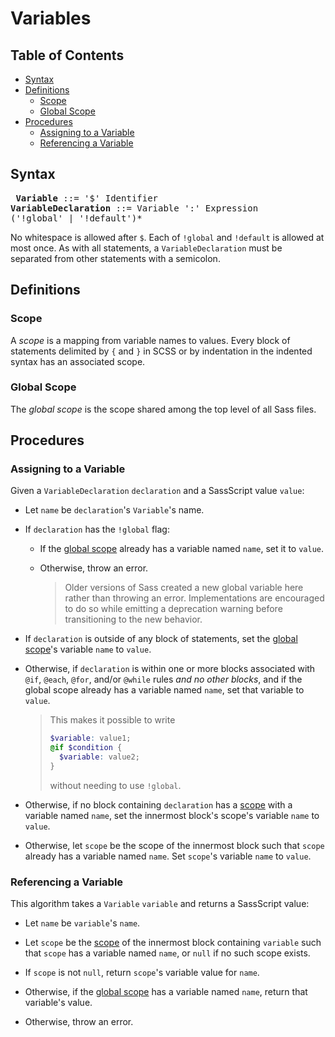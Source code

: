 # Variables

## Table of Contents

* [Syntax](#syntax)
* [Definitions](#definitions)
  * [Scope](#scope)
  * [Global Scope](#global-scope)
* [Procedures](#procedures)
  * [Assigning to a Variable](#assigning-to-a-variable)
  * [Referencing a Variable](#referencing-a-variable)
  
## Syntax

<x><pre>
**Variable**            ::= '$' Identifier
**VariableDeclaration** ::= Variable ':' Expression ('!global' | '!default')*
</pre></x>

No whitespace is allowed after `$`. Each of `!global` and `!default` is allowed
at most once. As with all statements, a `VariableDeclaration` must be separated
from other statements with a semicolon.

## Definitions

### Scope

A *scope* is a mapping from variable names to values. Every block of statements
delimited by `{` and `}` in SCSS or by indentation in the indented syntax has an
associated scope.

### Global Scope

The *global scope* is the scope shared among the top level of all Sass files.

## Procedures

### Assigning to a Variable

Given a `VariableDeclaration` `declaration` and a SassScript value `value`:

* Let `name` be `declaration`'s `Variable`'s name.

* If `declaration` has the `!global` flag:

  * If the [global scope](#global-scope) already has a variable named `name`,
    set it to `value`.

  * Otherwise, throw an error.

    > Older versions of Sass created a new global variable here rather than
    > throwing an error. Implementations are encouraged to do so while emitting
    > a deprecation warning before transitioning to the new behavior.

* If `declaration` is outside of any block of statements, set the [global
  scope](#global-scope)'s variable `name` to `value`.

* Otherwise, if `declaration` is within one or more blocks associated with
  `@if`, `@each`, `@for`, and/or `@while` rules *and no other blocks*, and if
  the global scope already has a variable named `name`, set
  that variable to `value`.

  > This makes it possible to write
  >
  > ```scss
  > $variable: value1;
  > @if $condition {
  >   $variable: value2;
  > }
  > ```
  >
  > without needing to use `!global`.

* Otherwise, if no block containing `declaration` has a [scope](#scope) with a
  variable named `name`, set the innermost block's scope's variable `name` to
  `value`.

* Otherwise, let `scope` be the scope of the innermost block such that `scope`
  already has a variable named `name`. Set `scope`'s variable `name` to `value`.
  
### Referencing a Variable

This algorithm takes a `Variable` `variable` and returns a SassScript value:

* Let `name` be `variable`'s `name`.

* Let `scope` be the [scope](#scope) of the innermost block containing
  `variable` such that `scope` has a variable named `name`, or `null` if no such
  scope exists.

* If `scope` is not `null`, return `scope`'s variable value for `name`.

* Otherwise, if the [global scope](#global-scope) has a variable named `name`,
  return that variable's value.

* Otherwise, throw an error.
